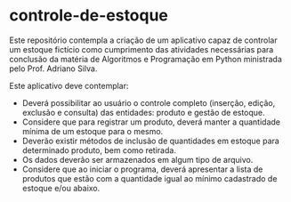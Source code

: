 # controle-de-estoque
Este repositório contempla a criação de um aplicativo capaz de controlar um estoque fictício como cumprimento das atividades necessárias
para conclusão da matéria de Algoritmos e Programação em Python ministrada pelo Prof. Adriano Silva.

Este aplicativo deve contemplar:
- Deverá possibilitar ao usuário o controle completo (inserção, edição, exclusão e consulta) das entidades: produto e gestão de estoque.
- ⁠Considere que para registrar um produto, deverá manter a quantidade mínima de um estoque para o mesmo.
- ⁠Deverão existir métodos de inclusão de quantidades em estoque para determinado produto, bem como retirada.
- ⁠Os dados deverão ser armazenados em algum tipo de arquivo.
- ⁠Considere que ao iniciar o programa, deverá apresentar a lista de produtos que estão com a quantidade igual ao mínimo cadastrado de estoque e/ou abaixo.
  
